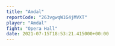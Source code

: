 ```yaml
---
title: "Amdal"
reportCode: "263vgwqW1G4jMVXT"
player: "Amdal"
fight: "Opera Hall"
date: 2021-07-15T18:53:21.415000+00:00
---
```

